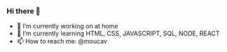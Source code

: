 ### Hi there 👋


- 🔭 I’m currently working on at home
- 🌱 I’m currently learning HTML, CSS, JAVASCRIPT, SQL, NODE, REACT
- 📫 How to reach me: @moucav

